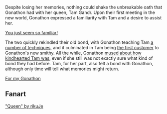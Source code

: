 <!-- title: A Sense Of Loyalty -->

Despite losing her memories, nothing could shake the unbreakable oath that Gonathon had with her queen, Tam Gandr. Upon their first meeting in the new world, Gonathon expressed a familiarity with Tam and a desire to assist her.

[You just seem so familiar!](#embed:https://youtu.be/CPT2cj934-I?t=2406)

The two quickly rekindled their old bond, with Gonathon teaching Tam [a number of techniques](https://youtu.be/CPT2cj934-I?t=12900), and it culminated in Tam being [the first customer](https://youtu.be/CPT2cj934-I?t=10788) to Gonathon's new smithy. All the while, Gonathon [mused about how kindhearted Tam was](https://youtu.be/CPT2cj934-I?t=4910), even if she still was not exactly sure what kind of bond they had before. Tam, for her part, also felt a bond with Gonathon, although only time will tell what memories might return.

[For my Gonathon](#embed:https://youtu.be/CPT2cj934-I?t=10874)

## Fanart

["Queen" by rikuJe](https://x.com/RikuJe/status/1921276963735421438)
